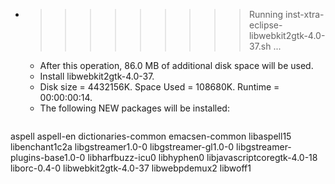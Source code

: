 * >>>>>>>>> Running inst-xtra-eclipse-libwebkit2gtk-4.0-37.sh ...
  * After this operation, 86.0 MB of additional disk space will be used.
  * Install libwebkit2gtk-4.0-37.
  * Disk size = 4432156K. Space Used = 108680K. Runtime = 00:00:00:14.
  * The following NEW packages will be installed:
  ```bash
aspell aspell-en dictionaries-common emacsen-common libaspell15
libenchant1c2a libgstreamer1.0-0 libgstreamer-gl1.0-0 libgstreamer-plugins-base1.0-0 libharfbuzz-icu0
libhyphen0 libjavascriptcoregtk-4.0-18 liborc-0.4-0 libwebkit2gtk-4.0-37 libwebpdemux2
libwoff1
  ```
